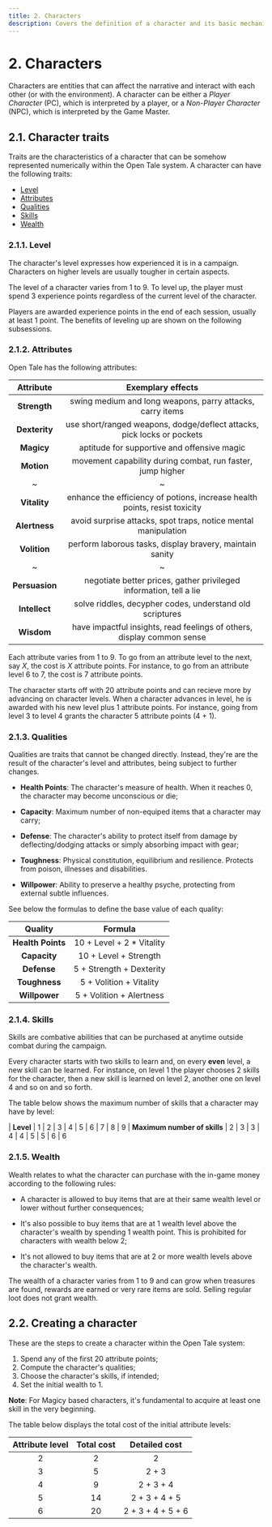 ```yaml
---
title: 2. Characters
description: Covers the definition of a character and its basic mechanics
---
```


# 2. Characters

Characters are entities that can affect the narrative and interact with each
other (or with the environment). A character can be either a *Player Character*
(PC), which is interpreted by a player, or a *Non-Player Character* (NPC), which
is interpreted by the Game Master.

## 2.1. Character traits

Traits are the characteristics of a character that can be somehow represented
numerically within the Open Tale system. A character can have the following
traits:

* [Level](#211-level)
* [Attributes](#212-attributes)
* [Qualities](#213-qualities)
* [Skills](#214-Skills)
* [Wealth](#215-wealth)

### 2.1.1. Level

The character's level expresses how experienced it is in a campaign. Characters
on higher levels are usually tougher in certain aspects.

The level of a character varies from 1 to 9. To level up, the player must spend
3 experience points regardless of the current level of the character.

Players are awarded experience points in the end of each session, usually at
least 1 point. The benefits of leveling up are shown on the following
subsessions.

### 2.1.2. Attributes

Open Tale has the following attributes:

| Attribute | Exemplary effects
|:-:|:-:
| **Strength** | swing medium and long weapons, parry attacks, carry items
| **Dexterity** | use short/ranged weapons, dodge/deflect attacks, pick locks or pockets
| **Magicy** | aptitude for supportive and offensive magic
| **Motion** | movement capability during combat, run faster, jump higher
|~|~
| **Vitality** | enhance the efficiency of potions, increase health points, resist toxicity
| **Alertness** | avoid surprise attacks, spot traps, notice mental manipulation
| **Volition** | perform laborous tasks, display bravery, maintain sanity
|~|~
| **Persuasion** | negotiate better prices, gather privileged information, tell a lie
| **Intellect** | solve riddles, decypher codes, understand old scriptures
| **Wisdom** | have impactful insights, read feelings of others, display common sense

Each attribute varies from 1 to 9. To go from an attribute level to the next,
say *X*, the cost is *X* attribute points. For instance, to go from an attribute
level 6 to 7, the cost is 7 attribute points.

The character starts off with 20 attribute points and can recieve more by
advancing on character levels. When a character advances in level, he is awarded
with his new level plus 1 attribute points. For instance, going from level 3 to
level 4 grants the character 5 attribute points (4 + 1).

### 2.1.3. Qualities

Qualities are traits that cannot be changed directly. Instead, they're are the
result of the character's level and attributes, being subject to further
changes.

* **Health Points**: The character's measure of health. When it reaches 0,
the character may become unconscious or die;

* **Capacity**: Maximum number of non-equiped items that a character may
carry;

* **Defense**: The character's ability to protect itself from damage by
deflecting/dodging attacks or simply absorbing impact with gear;

* **Toughness**: Physical constitution, equilibrium and resilience.
Protects from poison, illnesses and disabilities.

* **Willpower**: Ability to preserve a healthy psyche, protecting from
external subtle influences.

See below the formulas to define the base value of each quality:

| Quality | Formula
|:-:|:-:
| **Health Points** | 10 + Level + 2 * Vitality
| **Capacity** | 10 + Level + Strength
| **Defense** | 5 + Strength + Dexterity
| **Toughness** | 5 + Volition + Vitality
| **Willpower** | 5 + Volition + Alertness

### 2.1.4. Skills

Skills are combative abilities that can be purchased at anytime outside combat
during the campaign.

Every character starts with two skills to learn and, on every **even** level, a
new skill can be learned. For instance, on level 1 the player chooses 2 skills
for the character, then a new skill is learned on level 2, another one on level
4 and so on and so forth.

The table below shows the maximum number of skills that a character may have by
level:

| **Level** | 1 | 2 | 3 | 4 | 5 | 6 | 7 | 8 | 9
| **Maximum number of skills** | 2 | 3 | 3 | 4 | 4 | 5 | 5 | 6 | 6

### 2.1.5. Wealth

Wealth relates to what the character can purchase with the in-game money
according to the following rules:

* A character is allowed to buy items that are at their same wealth level or
lower without further consequences;

* It's also possible to buy items that are at 1 wealth level above the
character's wealth by spending 1 wealth point. This is prohibited for characters
with wealth below 2;

* It's not allowed to buy items that are at 2 or more wealth levels above the
character's wealth.

The wealth of a character varies from 1 to 9 and can grow when treasures are
found, rewards are earned or very rare items are sold. Selling regular loot does
not grant wealth.

## 2.2. Creating a character

These are the steps to create a character within the Open Tale system:

1. Spend any of the first 20 attribute points;
2. Compute the character's qualities;
3. Choose the character's skills, if intended;
4. Set the initial wealth to 1.

**Note**: For Magicy based characters, it's fundamental to acquire at least one
skill in the very beginning.

The table below displays the total cost of the initial attribute levels:

| Attribute level | Total cost | Detailed cost
|:-:|:-:|:-:
| 2 | 2 | 2
| 3 | 5 | 2 + 3
| 4 | 9 | 2 + 3 + 4
| 5 | 14 | 2 + 3 + 4 + 5
| 6 | 20 | 2 + 3 + 4 + 5 + 6

